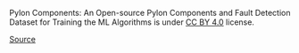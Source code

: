 Pylon Components: An Open-source Pylon Components and Fault Detection Dataset for Training the ML Algorithms is under [CC BY 4.0](https://creativecommons.org/licenses/by/4.0/legalcode) license.

[Source](https://zenodo.org/record/4573988)